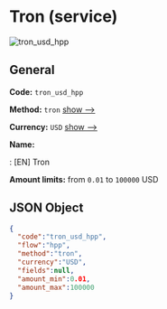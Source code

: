 
# Tron (service) 
![tron_usd_hpp](https://static.openfintech.io/payment_methods/tron_usd_hpp/logo.svg?w=400&c=v0.59.26#w200)  

## General 
 
**Code:** `tron_usd_hpp` 
 
**Method:** `tron` 
 [show -->](/payment-methods/tron/) 
 
**Currency:** `USD` [show -->](/currencies/USD/) 
 
**Name:** 
 
:	[EN] Tron 
 
**Amount limits:** from `0.01` to `100000` USD 

## JSON Object 

```json
{
  "code":"tron_usd_hpp",
  "flow":"hpp",
  "method":"tron",
  "currency":"USD",
  "fields":null,
  "amount_min":0.01,
  "amount_max":100000
}
```  
